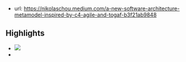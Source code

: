 
- url: https://nikolaschou.medium.com/a-new-software-architecture-metamodel-inspired-by-c4-agile-and-togaf-b3f21ab9848


## Highlights

- ![](/assets/images/2023-07-25-22-03-08.png)
- 